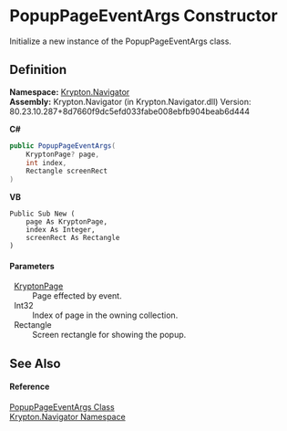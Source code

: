 # PopupPageEventArgs Constructor


Initialize a new instance of the PopupPageEventArgs class.



## Definition
**Namespace:** <a href="a21ac074-d119-3dc6-bd1c-d3a12c0128bc.md">Krypton.Navigator</a>  
**Assembly:** Krypton.Navigator (in Krypton.Navigator.dll) Version: 80.23.10.287+8d7660f9dc5efd033fabe008ebfb904beab6d444

**C#**
``` C#
public PopupPageEventArgs(
	KryptonPage? page,
	int index,
	Rectangle screenRect
)
```
**VB**
``` VB
Public Sub New ( 
	page As KryptonPage,
	index As Integer,
	screenRect As Rectangle
)
```



#### Parameters
<dl><dt>  <a href="6152055e-8626-d35d-405b-6d965a03471a.md">KryptonPage</a></dt><dd>Page effected by event.</dd><dt>  Int32</dt><dd>Index of page in the owning collection.</dd><dt>  Rectangle</dt><dd>Screen rectangle for showing the popup.</dd></dl>

## See Also


#### Reference
<a href="105d37f1-7bf0-7f27-8e49-d0cac2e01a06.md">PopupPageEventArgs Class</a>  
<a href="a21ac074-d119-3dc6-bd1c-d3a12c0128bc.md">Krypton.Navigator Namespace</a>  
